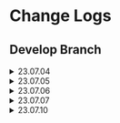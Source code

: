# Change Logs

## Develop Branch
<details>
<summary> 23.07.04 </summary>

<!-- summary 아래 한칸 공백 두어야함 -->
- 탬플릿 제작
</details>

<details>
<summary> 23.07.05 </summary>

<!-- summary 아래 한칸 공백 두어야함 -->
- naver news crawler 완료
    - naver news crawler 세이브 기능 추가
    - 추후 비동기기능 추가 요망
- mt5 요약 모델 모듈화 완료
    - 기사 요약 테스트 확인
</details>

<details>
<summary> 23.07.06 </summary>

<!-- summary 아래 한칸 공백 두어야함 -->
- 크롤러 모듈 완성
    - 사람인 크롤러 모듈(셀레늄) 완성
    - 캐치 크롤러 모듈(셀레늄) 완성
    - 잡플래닛 크롤러 모듈(셀레늄) 완성
        - 추후 리퀘스츠로 변경요망
    - 다음 뉴스 크롤러 완성 (리퀘스츠/비동기까지 완성)
- 뉴스 감성평가(KR-FinBert) 모듈화 완료
</details>

<details>
<summary> 23.07.07 </summary>

<!-- summary 아래 한칸 공백 두어야함 -->
- 크롤러 모듈 픽스
    - 크롤러 모듈 파일 정리
- 모델 픽스/ 전체 모듈화
- 결과물 시연 함수/ 노트북 파일 생성
</details>

<details>
<summary> 23.07.10 </summary>

<!-- summary 아래 한칸 공백 두어야함 -->
- 리뷰 요약 모델 T5-Base 추가
- 미니 프로젝트 프레젠테이션 자료 추가
</details>